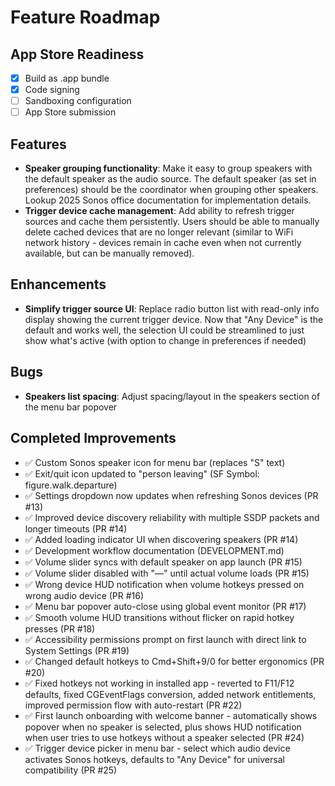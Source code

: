 # Feature Roadmap

## App Store Readiness
- [x] Build as .app bundle
- [x] Code signing
- [ ] Sandboxing configuration
- [ ] App Store submission

## Features
- **Speaker grouping functionality**: Make it easy to group speakers with the default speaker as the audio source. The default speaker (as set in preferences) should be the coordinator when grouping other speakers. Lookup 2025 Sonos office documentation for implementation details.
- **Trigger device cache management**: Add ability to refresh trigger sources and cache them persistently. Users should be able to manually delete cached devices that are no longer relevant (similar to WiFi network history - devices remain in cache even when not currently available, but can be manually removed).

## Enhancements
- **Simplify trigger source UI**: Replace radio button list with read-only info display showing the current trigger device. Now that "Any Device" is the default and works well, the selection UI could be streamlined to just show what's active (with option to change in preferences if needed)

## Bugs
- **Speakers list spacing**: Adjust spacing/layout in the speakers section of the menu bar popover

## Completed Improvements
- ✅ Custom Sonos speaker icon for menu bar (replaces "S" text)
- ✅ Exit/quit icon updated to "person leaving" (SF Symbol: figure.walk.departure)
- ✅ Settings dropdown now updates when refreshing Sonos devices (PR #13)
- ✅ Improved device discovery reliability with multiple SSDP packets and longer timeouts (PR #14)
- ✅ Added loading indicator UI when discovering speakers (PR #14)
- ✅ Development workflow documentation (DEVELOPMENT.md)
- ✅ Volume slider syncs with default speaker on app launch (PR #15)
- ✅ Volume slider disabled with "—" until actual volume loads (PR #15)
- ✅ Wrong device HUD notification when volume hotkeys pressed on wrong audio device (PR #16)
- ✅ Menu bar popover auto-close using global event monitor (PR #17)
- ✅ Smooth volume HUD transitions without flicker on rapid hotkey presses (PR #18)
- ✅ Accessibility permissions prompt on first launch with direct link to System Settings (PR #19)
- ✅ Changed default hotkeys to Cmd+Shift+9/0 for better ergonomics (PR #20)
- ✅ Fixed hotkeys not working in installed app - reverted to F11/F12 defaults, fixed CGEventFlags conversion, added network entitlements, improved permission flow with auto-restart (PR #22)
- ✅ First launch onboarding with welcome banner - automatically shows popover when no speaker is selected, plus shows HUD notification when user tries to use hotkeys without a speaker selected (PR #24)
- ✅ Trigger device picker in menu bar - select which audio device activates Sonos hotkeys, defaults to "Any Device" for universal compatibility (PR #25) 